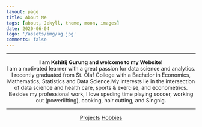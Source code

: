```yaml
---
layout: page
title: About Me
tags: [about, Jekyll, theme, moon, images]
date: 2020-06-04
logo: '/assets/img/kg.jpg'
comments: false
---
```

<hr/>
<strong> <center> I am Kshitij Gurung and welcome to my Website!</center></strong> 
<center>I am a motivated learner with a great passion for data science and analytics. I recently graduated from St. Olaf College with a Bachelor in Economics, Mathematics, Statistics and Data Science.My interests lie in the intersection of data science and health care, sports & exercise, and econometrics.  </center>

<center>Besides my professional work, I love speding time playing soccer, working out (powerlifting), cooking, hair cutting, and Singnig. </center>

<hr/>
<center>
    <div class="btn-group">
        <a href="https://gurungkshitij.github.io//posts/" class="btn btn-success">Projects</a>
        <a href="https://gurungkshitij.github.io/projects/" class="btn btn-info"> Hobbies</a>
    </div>
</center>
